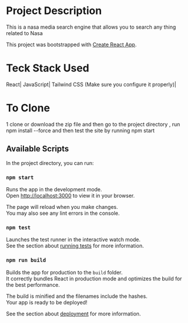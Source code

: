 # Project Description

This is a nasa media search engine that allows you to search any thing related to Nasa


This project was bootstrapped with [Create React App](https://github.com/facebook/create-react-app).
# Teck Stack Used
React|
JavaScript|
Tailwind CSS (Make sure you configure it properly)|

# To Clone
1 clone or download the zip file and then go to the project directory , run npm install --force and then test the site by running npm start
## Available Scripts

In the project directory, you can run:

### `npm start`

Runs the app in the development mode.\
Open [http://localhost:3000](http://localhost:3000) to view it in your browser.

The page will reload when you make changes.\
You may also see any lint errors in the console.

### `npm test`

Launches the test runner in the interactive watch mode.\
See the section about [running tests](https://facebook.github.io/create-react-app/docs/running-tests) for more information.

### `npm run build`

Builds the app for production to the `build` folder.\
It correctly bundles React in production mode and optimizes the build for the best performance.

The build is minified and the filenames include the hashes.\
Your app is ready to be deployed!

See the section about [deployment](https://facebook.github.io/create-react-app/docs/deployment) for more information.


